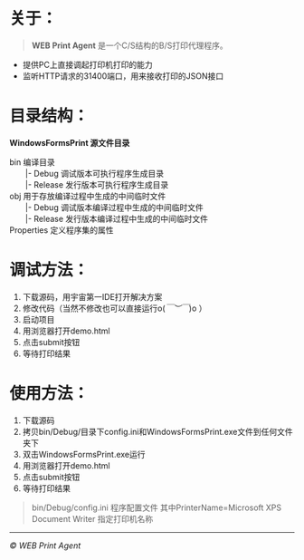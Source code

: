 # 关于：
> **WEB Print Agent** 是一个C/S结构的B/S打印代理程序。

* 提供PC上直接调起打印机打印的能力
* 监听HTTP请求的31400端口，用来接收打印的JSON接口

# 目录结构：
**WindowsFormsPrint 源文件目录**

bin                    编译目录     
　　|- Debug               调试版本可执行程序生成目录       
　　|- Release             发行版本可执行程序生成目录      
obj                    用于存放编译过程中生成的中间临时文件      
　　|- Debug               调试版本编译过程中生成的中间临时文件      
　　|- Release             发行版本编译过程中生成的中间临时文件      
Properties             定义程序集的属性      

# 调试方法：

1.  下载源码，用宇宙第一IDE打开解决方案
2.  修改代码（当然不修改也可以直接运行o(*￣︶￣*)o  ）
3.  启动项目
4.  用浏览器打开demo.html
5.  点击submit按钮
6.  等待打印结果

# 使用方法：

1.  下载源码
2.  拷贝bin/Debug/目录下config.ini和WindowsFormsPrint.exe文件到任何文件夹下
3.   双击WindowsFormsPrint.exe运行
4.  用浏览器打开demo.html
5.  点击submit按钮
6.  等待打印结果

>bin/Debug/config.ini  程序配置文件 其中PrinterName=Microsoft XPS Document Writer 指定打印机名称    

-------------------
*© WEB Print Agent*